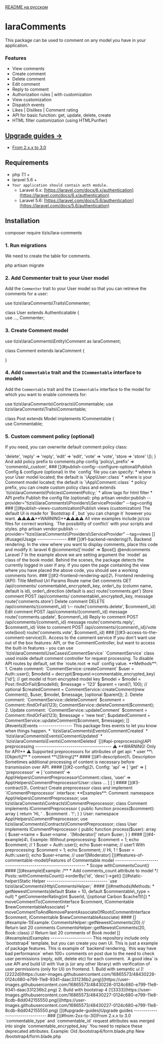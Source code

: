 [README на русском](/tizis/laravel-comments/blob/master/readme-ru.md)

[](#laracomments)laraComments
=============================

This package can be used to comment on any model you have in your application.

### [](#features)Features

*    View comments
*    Create comment
*    Delete comment
*    Edit comment
*    Reply to comment
*    Authorization rules | with customization
*    View customization
*    Dispatch events
*    Likes | Dislikes | Comment rating
*    API for basic function: get, update, delete, create
*    HTML filter customization (using HTMLPurifier)

[](#upgrade-guides--)[Upgrade guides →](#upgrade-guides)
--------------------------------------------------------

*   [From 2.x.x to 3.0](#from-2xx-to-30)

[](#requirements)Requirements
-----------------------------

*   php 7.1 +
*   laravel 5.6 +
*   `Your application should contain auth module.`
    *   Laravel 6.x: [https://laravel.com/docs/6.x/authentication](https://laravel.com/docs/6.x/authentication)
    *   Laravel 5.6: [https://laravel.com/docs/5.6/authentication](https://laravel.com/docs/5.6/authentication)

[](#installation)Installation
-----------------------------

composer require tizis/lara-comments 

### [](#1-run-migrations)1\. Run migrations

We need to create the table for comments.

 php artisan migrate 

### [](#2-add-commenter-trait-to-your-user-model)2\. Add Commenter trait to your User model

Add the `Commenter` trait to your User model so that you can retrieve the comments for a user:

use tizis\\laraComments\\Traits\\Commenter;
     
class User extends Authenticatable {   
	use ..., Commenter;   

### [](#3-create-comment-model)3\. Create Comment model

 
use tizis\\laraComments\\Entity\\Comment as laraComment;

class Comment extends laraComment
{

}

### [](#4-add-commentable-trait-and-the-icommentable-interface-to-models)4\. Add `Commentable` trait and the `ICommentable` interface to models

Add the `Commentable` trait and the `ICommentable` interface to the model for which you want to enable comments for:

use tizis\\laraComments\\Contracts\\ICommentable;
use tizis\\laraComments\\Traits\\Commentable;     
     
class Post extends Model implements ICommentable {        
   use Commentable;        

### [](#5-custom-comment-policy-optional)5\. Custom comment policy (optional)

If you need, you can overwrite default comment policy class:

<?php
namespace App\\Http\\Policies;

use App\\Entity\\Comment;

use tizis\\laraComments\\Policies\\CommentPolicy as CommentPolicyPackage;

class CommentPolicy extends CommentPolicyPackage
{
   // overwrite delete rule
   public function delete($user, $comment): bool
   {
       // ever true
       return true;
   }
}

Then register policy in `AuthServiceProvider`:

use Illuminate\\Support\\Facades\\Gate;
use App\\Http\\Policies\\CommentPolicy;
...
public function boot()
{
    Gate::resource('comments\_custom', CommentPolicy::class, \[
        'delete' => 'delete',
        'reply' => 'reply',
        'edit' => 'edit',
        'vote' => 'vote',
        'store => 'store'
    \]);
}

And add policy prefix to comments.php config

    'policy\_prefix' => 'comments\_custom',

### [](#publish-config--configure-optional)Publish Config & configure (optional)

In the `config` file you can specify:

*   where is your User model located; the default is `\App\User::class`
*   where is your Comment model located; the default is `\App\Comment::class`
*   policy prefix, you can create custom policy class and extends `tizis\laraComments\Policies\CommentPolicy;`
*   allow tags for html filter
*   API prefix

Publish the config file (optional):

php artisan vendor:publish --provider="tizis\\laraComments\\Providers\\ServiceProvider" --tag=config 

### [](#publish-views-customization)Publish views (customization)

The default UI is made for `Bootstrap 4`, but `you can change it` however you want.

⚠⚠⚠⚠**WARNING**⚠⚠⚠⚠

All view examples include js/css files for correct working. `The possibility of conflict` with your scripts and styles.

php artisan vendor:publish --provider="tizis\\laraComments\\Providers\\ServiceProvider" --tag=views 

[](#usage)Usage
---------------

### [](#1-backend-rendering)1\. Backend rendering:

In the view where you want to display comments, place this code and modify it:

    laravel 6
    
    @comments(['model' => $post]) @endcomments   
    

    Laravel 7
    
    <x-comments :model="$post"/>  
    

In the example above we are setting argument the `model` as class of the book model.

Behind the scenes, the package detects the currently logged in user if any.

If you open the page containing the view where you have placed the above code, you should see a working comments form.

### [](#2-frontend-rendering-api)2\. Frontend rendering (API):

Title

Method

Url

Params

Route name

Get comments

GET

/api/comments/

commentable\_encrypted\_key, order\_by (column name, default is id), order\_direction (default is asc)

route('comments.get')

Store comment

POST

/api/comments/

commentable\_encrypted\_key, message

route('comments.store')

Delete comment

DELETE

/api/comments/{comment\_id}

\--

route('comments.delete', $comment\_id)

Edit comment

POST

/api/comments/{comment\_id}

message

route('comments.update', $comment\_id)

Reply to comment

POST

/api/comments/{comment\_id}

message

route('comments.reply', $comment\_id)

Vote to comment

POST

/api/comments/{comment\_id}/vote

vote(bool)

route('comments.vote', $comment\_id)

### [](#3-access-to-the-comment-service)3\. Access to the comment service

If you don't want use out of the box features: API, or the CommentController, but want to access the built-in features - you can use `tizis\laraComments\UseCases\CommentService`

`CommentService` class used inside default comment controller for request processing.

To disable API routes by default, set the `route.root => null` config value.

**Methods**:

1.  Сreate comment: `CommentService::createComment`

    $user = Auth::user();
    $modelId = decrypt($request->commentable_encrypted_key)['id']; // get model id from encrypted model key 
    $model = $model = Post::findOrFail($modelId);
    $message = '123'
    
    $parent = rand(1, 100); // optional
    
    $createdComment = CommentService::createComment(new Comment(), $user, $model, $message, [optional $parent]);
    

2.  Delete comment: `CommentService::deleteComment`

    $comment = Comment::findOrFail(123);
    
    CommentService::deleteComment($comment);
    

2.  Update comment: `CommentService::updateComment`

      $comment = Comment::findOrFail(123);
      $message = 'new text';
      
      $updatedComment = CommentService::updateComment($comment, $message);
    

[](#events)Events
-----------------

This package fires events to let you know when things happen.

*   `tizis\laraComments\Events\CommentCreated`
*   `tizis\laraComments\Events\CommentUpdated`
*   `tizis\laraComments\Events\CommentDeleted`

[](#api-preprocessing)API preprocessing
---------------------------------------

⚠ **WARNING! Only for API!** ⚠

Supported preprocessors for attributes of get api:

*   user **\[Object\]**
*   comment **\[String\]**

#### [](#1-description)1\. Description

Sometimes additional processing of content is necessary before transmission over API.

#### [](#2-config)2\. Config:

        'api' => [
            'get' => [
                'preprocessor' => [
                    'comment' =>  App\Helpers\CommentPreprocessor\Comment::class,
                    'user' =>  App\Helpers\CommentPreprocessor\User::class 
                    ...
                ]
            ]
        ]
    

#### [](#3-contract)3\. Contract

Create preprocessor class and implement `ICommentPreprocessor` interface:

**Examples**:

Comment:

    
    namespace App\Helpers\CommentPreprocessor;
    
    use tizis\laraComments\Contracts\ICommentPreprocessor;
    
    class Comment implements ICommentPreprocessor
    {
       public function process($comment): array
       {
           return 'Hi, ' . $comment . '!';
       }
    }
              
    

User:

    
    namespace App\Helpers\CommentPreprocessor;
    
    use tizis\laraComments\Contracts\ICommentPreprocessor;
    
    class User implements ICommentPreprocessor
    {
       public function process($user): array
       {
           $user->name = $user->name . '[Moderator]' 
           return $user;
       }
    }
              
    

#### [](#4-example)4\. Example:

Without preprocessing:

    $comment = 1;
    echo $comment; // 1
    
    $user = Auth::user();
    echo $user->name; // user1
    

With preprocessing:

    $comment = 1;
    echo $comment; // Hi, 1 !
    
    $user = Auth::user();
    echo $user->name; // user1[Moderator]
    

[](#features-of-commentable-model)Features of Commentable model
---------------------------------------------------------------

*   Scope withCommentsCount()

#### [](#example)Example:

    /**
     * Add comments_count attribute to model
     */
    Posts::withCommentsCount()->orderBy('id', 'desc')->get() 
    

[](#static-helper)Static Helper
-------------------------------

`use tizis\laraComments\Http\CommentsHelper;`

#### [](#methods)Methods:

*   getNewestComments(default $take = 10, default $commentable\_type = null)
*   getCommenterRating(int $userId, \[optional Carbon $cacheTtl\])
*   moveCommentTo(CommentInterface $comment, ICommentable $newCommentableAssociate)
*   moveCommentToAndRemoveParentAssociateOfRoot(CommentInterface $comment, ICommentable $newCommentableAssociate)

#### [](#example-1)Example:

    CommentsHelper::getNewestComments(20) // Return last 20 comments
    CommentsHelper::getNewestComments(20, Book::class) // Return last 20 comments of Book model
    

[](#examples)Examples
---------------------

This repository include only `bootstrap4` template, but you can create you own UI. This is just a example of package features.

This is example of `backend`rendering, `this way have bad performance` when 100+ comments on post due to the need to check user permissions (reply, edit, delete etc) for each comment.

`A good idea` is use API and build UI with Vue js (or any other library) with verification of user permissions (only for UI) on frontend.

1.  Build with semantic ui  
    [![2222d](https://user-images.githubusercontent.com/16865573/48430226-0124c680-e799-11e8-9341-daac331236b2.png)](https://user-images.githubusercontent.com/16865573/48430226-0124c680-e799-11e8-9341-daac331236b2.png)
2.  Build with bootstrap 4  
    [![3333](https://user-images.githubusercontent.com/16865573/48430227-0124c680-e799-11e8-8cdb-8dd042155550.png)](https://user-images.githubusercontent.com/16865573/48430227-0124c680-e799-11e8-8cdb-8dd042155550.png)

[](#upgrade-guides)Upgrade guides
---------------------------------

### [](#from-2xx-to-30)From 2.x.x to 3.0

`commentable_type` and `commentable_id` request attributes was merged into single `commentable_encrypted_key`

You need to replace these deprecated attributes.

Example:

    Old /bootstrap4/form.blade.php
    <input type="hidden" name="commentable_type" value="\{{ get_class($model) }}"/>
    <input type="hidden" name="commentable_id" value="{{ $model->id }}"/>
    
    

    New /bootstrap4/form.blade.php
    <input type="hidden" name="commentable_encrypted_key" value="{{ $model->getEncryptedKey() }}"/>
